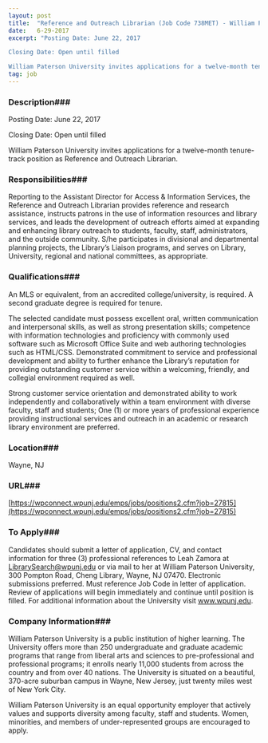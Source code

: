 ```yaml
---
layout: post
title:  "Reference and Outreach Librarian (Job Code 738MET) - William Paterson University"
date:   6-29-2017
excerpt: "Posting Date: June 22, 2017

Closing Date: Open until filled

William Paterson University invites applications for a twelve-month tenure-track position as Reference and Outreach Librarian. "
tag: job
---
```


### Description###

Posting Date: June 22, 2017

Closing Date: Open until filled

William Paterson University invites applications for a twelve-month tenure-track position as Reference and Outreach Librarian. 


### Responsibilities###

Reporting to the Assistant Director for Access & Information Services, the Reference and Outreach Librarian provides reference and research assistance, instructs patrons in the use of information resources and library services, and leads the development of outreach efforts aimed at expanding and enhancing library outreach to students, faculty, staff, administrators, and the outside community. S/he participates in divisional and departmental planning projects, the Library’s Liaison programs, and serves on Library, University, regional and national committees, as appropriate.


### Qualifications###

An MLS or equivalent, from an accredited college/university, is required. A second graduate degree is required for tenure.

The selected candidate must possess excellent oral, written communication and interpersonal skills, as well as strong presentation skills; competence with information technologies and proficiency with commonly used software such as Microsoft Office Suite and web authoring technologies such as HTML/CSS. Demonstrated commitment to service and professional development and ability to further enhance the Library’s reputation for providing outstanding customer service within a welcoming, friendly, and collegial environment required as well.

Strong customer service orientation and demonstrated ability to work independently and collaboratively within a team environment with diverse faculty, staff and students; One (1) or more years of professional experience providing instructional services and outreach in an academic or research library environment are preferred.




### Location###

Wayne, NJ


### URL###

[https://wpconnect.wpunj.edu/emps/jobs/positions2.cfm?job=27815](https://wpconnect.wpunj.edu/emps/jobs/positions2.cfm?job=27815)

### To Apply###

Candidates should submit a letter of application, CV, and contact information for three (3) professional references to Leah Zamora at LibrarySearch@wpunj.edu or via mail to her at William Paterson University, 300 Pompton Road, Cheng Library, Wayne, NJ  07470. Electronic submissions preferred. Must reference Job Code in letter of application. Review of applications will begin immediately and continue until position is filled.  For additional information about the University visit www.wpunj.edu.


### Company Information###

William Paterson University is a public institution of higher learning. The University offers more than 250 undergraduate and graduate academic programs that range from liberal arts and sciences to pre-professional and professional programs; it enrolls nearly 11,000 students from across the country and from over 40 nations. The University is situated on a beautiful, 370-acre suburban campus in Wayne, New Jersey, just twenty miles west of New York City.


William Paterson University is an equal opportunity employer that actively values and supports diversity among faculty, staff and students. Women, minorities, and members of under-represented groups are encouraged to apply.



